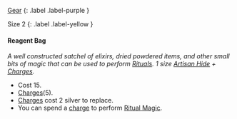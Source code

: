[Gear](Game/Core/Gear)
{: .label .label-purple }

Size 2
{: .label .label-yellow }

#### Reagent Bag
_A well constructed satchel of elixirs, dried powdered items, and other small bits of magic that can be used to perform [Rituals](Core/Spirit#Ascendancy). 1 size [Artisan Hide](Hide#Artisan%20Hide) + [Charges](Game/Core/Blocks/Charges)._

- Cost 15.
- [Charges](Game/Core/Blocks/Charges)(5).
- [Charges](Game/Core/Blocks/Charges) cost 2 silver to replace.
- You can spend a [charge](Core/Gear#Charges) to perform [Ritual Magic](Magic#Ritual%20Magic).